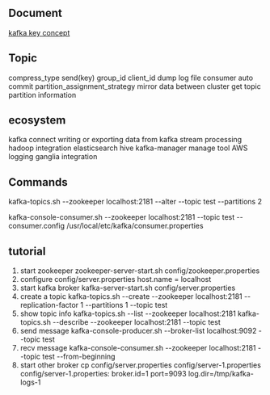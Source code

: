 ## Document
[kafka key concept](http://www.javali.org/bigdata/kafka-key-concepts-docs-html.html )

## Topic
compress_type 
send(key)
group_id
client_id
dump log file
consumer auto commit
partition_assignment_strategy
mirror data between cluster
get topic partition information

## ecosystem
kafka connect
    writing or exporting data from kafka
stream processing
hadoop integration
elasticsearch
hive
kafka-manager
    manage tool
AWS
logging
ganglia integration



## Commands

kafka-topics.sh --zookeeper localhost:2181 --alter --topic test --partitions 2

kafka-console-consumer.sh --zookeeper localhost:2181 --topic test --consumer.config /usr/local/etc/kafka/consumer.properties


## tutorial
1. start zookeeper
    zookeeper-server-start.sh config/zookeeper.properties
2. configure config/server.properties
    host.name = localhost
3. start kafka broker
    kafka-server-start.sh config/server.properties
4. create a topic
    kafka-topics.sh --create --zookeeper localhost:2181 --replication-factor 1 --partitions 1 --topic test
5. show topic info
    kafka-topics.sh --list --zookeeper localhost:2181
    kafka-topics.sh --describe --zookeeper localhost:2181 --topic test
6. send message
    kafka-console-producer.sh --broker-list localhost:9092 --topic test   
7. recv message
    kafka-console-consumer.sh --zookeeper localhost:2181 --topic test --from-beginning
8. start other broker
    cp config/server.properties config/server-1.properties
config/server-1.properties:
    broker.id=1
    port=9093
    log.dir=/tmp/kafka-logs-1
